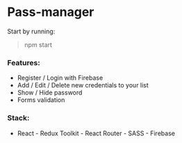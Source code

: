 # Pass-manager

Start by running:

> npm start

### Features:

- Register / Login with Firebase
- Add / Edit / Delete new credentials to your list
- Show / Hide password
- Forms validation

### Stack:

- React - Redux Toolkit - React Router - SASS - Firebase
